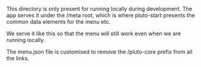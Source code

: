 This directory is only present for running locally during development.
The app serves it under the /meta root, which is where
pluto-start presents the common data elements for the menu etc.

We serve it like this so that the menu will still work even
when we are running locally.

The menu.json file is customised to remove the /pluto-core prefix
from all the links.